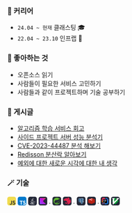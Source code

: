 ### 🏢 커리어

- `24.04 ~ 현재` 클래스팅 🎓
- `22.04 ~ 23.10` 인프랩 🌿

### 🍭 좋아하는 것

- 오픈소스 읽기
- 사람들이 필요한 서비스 고민하기
- 사람들과 같이 프로젝트하며 기술 공부하기

### 📔 게시글

- [알고리즘 학습 서비스 회고](https://www.linkedin.com/posts/yohanio_%EC%95%8C%EA%B3%A0%EB%A6%AC%EC%A6%98-%EA%B3%B5%EB%B6%80%EA%B0%80-%EB%84%88%EB%AC%B4-%EC%A7%80%EB%A3%A8%ED%95%B4-ai%EC%99%80-%ED%95%A8%EA%BB%98-2%EC%9D%BC-%EB%A7%8C%EC%97%90-mvp%EB%A5%BC-%EB%A7%8C%EB%93%A4%EA%B3%A0-%EC%97%B0%ED%9C%B4-activity-7325853754262458369-iUHN?utm_source=share&utm_medium=member_desktop&rcm=ACoAADT17qMBZYmhJenTdCD-r_GmuNE3ZDmufas)
- [사이드 프로젝트 서버 성능 분석기](https://bcake.tistory.com/121)
- [CVE-2023-44487 분석 해보기](https://bcake.tistory.com/138)
- [Redisson 분산락 알아보기](https://bcake.tistory.com/136)
- [예외에 대한 새로운 시각에 대한 내 생각](https://bcake.tistory.com/132)

### 🪄 기술

<code><img height="20" alt="javascript" src="https://github.com/tandpfun/skill-icons/raw/main/icons/JavaScript.svg"></code>
<code><img height="20" alt="typescript" src="https://github.com/tandpfun/skill-icons/raw/main/icons/TypeScript.svg"></code>
<code><img height="20" alt="java" src="https://github.com/tandpfun/skill-icons/raw/main/icons/Java-Dark.svg"></code>
<code><img height="20" alt="kotlin" src="https://github.com/tandpfun/skill-icons/raw/main/icons/Kotlin-Dark.svg"></code>
·
<code><img height="20" alt="spring" src="https://github.com/tandpfun/skill-icons/raw/main/icons/Spring-Dark.svg"></code>
<code><img height="20" alt="nest" src="https://github.com/tandpfun/skill-icons/raw/main/icons/NestJS-Dark.svg"></code>
·
<code><img height="20" alt="postgres" src="https://github.com/tandpfun/skill-icons/raw/main/icons/PostgreSQL-Dark.svg"></code>
<code><img height="20" alt="redis" src="https://github.com/tandpfun/skill-icons/raw/main/icons/Redis-Dark.svg"></code>
·
<code><img height="20" alt="idea" src="https://github.com/tandpfun/skill-icons/raw/main/icons/Idea-Dark.svg"></code>
<code><img height="20" alt="vim" src="https://github.com/tandpfun/skill-icons/raw/main/icons/VIM-Dark.svg"></code>

